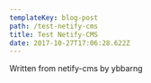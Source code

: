 ```yaml
---
templateKey: blog-post
path: /test-netify-cms
title: Test Netify-CMS
date: 2017-10-27T17:06:28.622Z
---
```

Written from netify-cms by ybbarng
